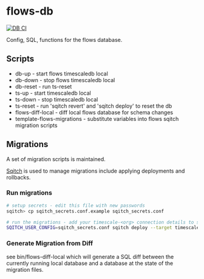 # flows-db

[![DB CI](https://github.com/cepro/flows-db/actions/workflows/db-ci.yml/badge.svg)](https://github.com/cepro/flows-db/actions/workflows/db-ci.yml)

Config, SQL, functions for the flows database.

## Scripts

- db-up - start flows timescaledb local
- db-down - stop flows timescaledb local
- db-reset - run ts-reset
- ts-up - start timescaledb local
- ts-down - stop timescaledb local
- ts-reset - run 'sqitch revert' and 'sqitch deploy' to reset the db
- flows-diff-local - diff local flows database for schema changes
- template-flows-migrations - substitute variables into flows sqitch migration scripts

## Migrations

A set of migration scripts is maintained.

[Sqitch](https://sqitch.org) is used to manage migrations include applying
deployments and rollbacks.

### Run migrations

```sh
# setup secrets - edit this file with new passwords
sqitch> cp sqitch_secrets.conf.example sqitch_secrets.conf

# run the migrations - add your timescale-<org> connection details to sqitch.conf
SQITCH_USER_CONFIG=sqitch_secrets.conf sqitch deploy --target timescale-<org>
```

### Generate Migration from Diff

see bin/flows-diff-local which will generate a SQL diff between the currently
running local database and a database at the state of the migration files.